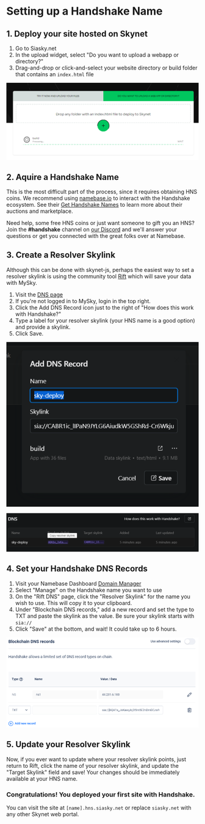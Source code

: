 # Setting up a Handshake Name

## 1. Deploy your site hosted on Skynet

1. Go to Siasky.net
2. In the upload widget, select "Do you want to upload a webapp or directory?"
3. Drag-and-drop or click-and-select your website directory or build folder that contains an `index.html` file 

![](../.gitbook/assets/image.png)

## 2. Aquire a Handshake Name

This is the most difficult part of the process, since it requires obtaining HNS coins. We recommend using [namebase.io](https://www.namebase.io/) to interact with the Handshake ecosystem. See their [Get Handshake Names](https://learn.namebase.io/starting-from-zero/how-to-get-a-name) to learn more about their auctions and marketplace.

Need help, some free HNS coins or just want someone to gift you an HNS? Join the **\#handshake** channel on [our Discord](https://discord.gg/skynetlabs) and we'll answer your questions or get you connected with the great folks over at Namebase.

## 3. Create a Resolver Skylink

Although this can be done with skynet-js, perhaps the easiest way to set a resolver skylink is using the community tool [Rift](https://riftapp.hns.siasky.net/) which will save your data with MySky.

1. Visit the [DNS page](https://riftapp.hns.siasky.net/#/dns)
2. If you're not logged in to MySky, login in the top right.
3. Click the Add DNS Record icon just to the right of "How does this work with Handshake?"
4. Type a label for your resolver skylink \(your HNS name is a good option\) and provide a skylink.
5. Click Save.

![Give your resolver skylink a name and decide where it will point.](../.gitbook/assets/image%20%286%29.png)

![Clicking the resolver skylink \(it starts with &quot;AQ&quot;\) will copy it to the clipboard.](../.gitbook/assets/image%20%2810%29.png)

## 4. Set your Handshake DNS Records

1. Visit your Namebase Dashboard [Domain Manager](https://www.namebase.io/manage/owned?page=1)
2. Select "Manage" on the Handshake name you want to use
3. On the "Rift DNS" page, click the "Resolver Skylink" for the name you wish to use. This will copy it to your clipboard.
4. Under "Blockchain DNS records," add a new record and set the type to TXT and paste the skylink as the value. Be sure your skylink starts with `sia://`
5. Click "Save" at the bottom, and wait! It could take up to 6 hours.

![](../.gitbook/assets/image%20%284%29.png)

## 5. Update your Resolver Skylink

Now, if you ever want to update where your resolver skylink points, just return to Rift, click the name of your resolver skylink, and update the "Target Skylink" field and save! Your changes should be immediately available at your HNS name.

### Congratulations! You deployed your first site with Handshake.

You can visit the site at `[name].hns.siasky.net` or replace `siasky.net` with any other Skynet web portal.

